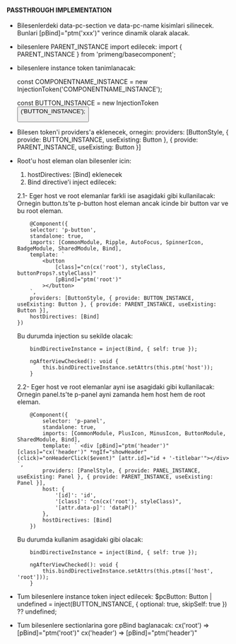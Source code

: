 #### PASSTHROUGH IMPLEMENTATION

- Bilesenlerdeki data-pc-section ve data-pc-name kisimlari silinecek. Bunlari [pBind]="ptm('xxx')" verince dinamik olarak alacak.

- bilesenlere PARENT_INSTANCE import edilecek: 
    import { PARENT_INSTANCE } from 'primeng/basecomponent';

- bilesenlere instance token tanimlanacak:
    
    const COMPONENTNAME_INSTANCE = new InjectionToken<Component>('COMPONENTNAME_INSTANCE');
    
    const BUTTON_INSTANCE = new InjectionToken<Button>('BUTTON_INSTANCE');

- Bilesen token'i providers'a eklenecek, ornegin:
    providers: [ButtonStyle, { provide: BUTTON_INSTANCE, useExisting: Button }, { provide: PARENT_INSTANCE, useExisting: Button }]

- Root'u host eleman olan bilesenler icin:
  1. hostDirectives: [Bind] eklenecek
  2. Bind directive'i inject edilecek:
    
    2.1- Eger host ve root elemanlar farkli ise asagidaki gibi kullanilacak:
    Ornegin button.ts'te p-button host eleman ancak icinde bir button var ve bu root eleman.
    ```
        @Component({
        selector: 'p-button',
        standalone: true,
        imports: [CommonModule, Ripple, AutoFocus, SpinnerIcon, BadgeModule, SharedModule, Bind],
        template: `
            <button
                [class]="cn(cx('root'), styleClass, buttonProps?.styleClass)"
                [pBind]="ptm('root')"
            ></button>
        `,
        providers: [ButtonStyle, { provide: BUTTON_INSTANCE, useExisting: Button }, { provide: PARENT_INSTANCE, useExisting: Button }],
        hostDirectives: [Bind]
    })
    ```
    Bu durumda injection su sekilde olacak:
    ```
        bindDirectiveInstance = inject(Bind, { self: true });

        ngAfterViewChecked(): void {
            this.bindDirectiveInstance.setAttrs(this.ptm('host'));
        }
    ```
    2.2- Eger host ve root elemanlar ayni ise asagidaki gibi kullanilacak:
    Ornegin panel.ts'te p-panel ayni zamanda hem host hem de root eleman.
    ```
        @Component({
            selector: 'p-panel',
            standalone: true,
            imports: [CommonModule, PlusIcon, MinusIcon, ButtonModule, SharedModule, Bind],
            template: ` <div [pBind]="ptm('header')" [class]="cx('header')" *ngIf="showHeader" (click)="onHeaderClick($event)" [attr.id]="id + '-titlebar'"></div> `,
            providers: [PanelStyle, { provide: PANEL_INSTANCE, useExisting: Panel }, { provide: PARENT_INSTANCE, useExisting: Panel }],
            host: {
                '[id]': 'id',
                '[class]': "cn(cx('root'), styleClass)",
                '[attr.data-p]': 'dataP()'
            },
            hostDirectives: [Bind]
        })
    ```
    Bu durumda kullanim asagidaki gibi olacak:
    ```
        bindDirectiveInstance = inject(Bind, { self: true });

        ngAfterViewChecked(): void {
            this.bindDirectiveInstance.setAttrs(this.ptms(['host', 'root']));
        }
    ```

- Tum bilesenlere instance token inject edilecek:
   $pcButton: Button | undefined = inject(BUTTON_INSTANCE, { optional: true, skipSelf: true }) ?? undefined;

- Tum bilesenlere sectionlarina gore pBind baglanacak:
    cx('root') => [pBind]="ptm('root')"
    cx('header') => [pBind]="ptm('header')"
